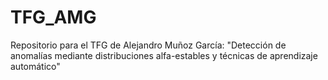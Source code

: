 # TFG_AMG
Repositorio para el TFG de Alejandro Muñoz García: "Detección de anomalías mediante distribuciones alfa-estables y técnicas de aprendizaje automático"

